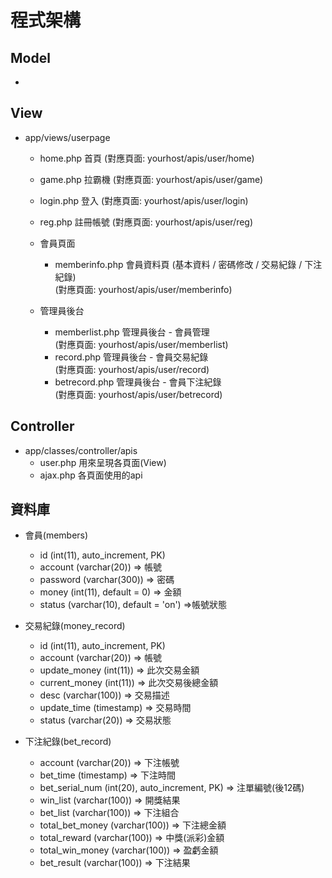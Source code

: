 # 程式架構

## Model
-
## View
- app/views/userpage
    - home.php  首頁  (對應頁面: yourhost/apis/user/home)
    - game.php  拉霸機  (對應頁面: yourhost/apis/user/game)
    - login.php 登入  (對應頁面: yourhost/apis/user/login)
    - reg.php   註冊帳號  (對應頁面: yourhost/apis/user/reg)

    - 會員頁面
        - memberinfo.php  會員資料頁 (基本資料 / 密碼修改 / 交易紀錄 / 下注紀錄)  
        (對應頁面: yourhost/apis/user/memberinfo)

    - 管理員後台
        - memberlist.php  管理員後台 - 會員管理  
        (對應頁面: yourhost/apis/user/memberlist)
        - record.php      管理員後台 - 會員交易紀錄  
        (對應頁面: yourhost/apis/user/record)
        - betrecord.php   管理員後台 - 會員下注紀錄  
        (對應頁面: yourhost/apis/user/betrecord)

## Controller
 - app/classes/controller/apis
     - user.php  用來呈現各頁面(View)
     - ajax.php  各頁面使用的api

## 資料庫
 - 會員(members)
    - id (int(11), auto_increment, PK)  
    - account (varchar(20)) => 帳號
    - password (varchar(300)) => 密碼
    - money (int(11), default = 0) => 金額
    - status (varchar(10), default = 'on') =>帳號狀態

 - 交易紀錄(money_record)
    - id (int(11), auto_increment, PK)
    - account (varchar(20)) => 帳號
    - update_money (int(11)) => 此次交易金額
    - current_money (int(11)) => 此次交易後總金額
    - desc (varchar(100)) => 交易描述
    - update_time (timestamp) => 交易時間
    - status (varchar(20)) => 交易狀態

 - 下注紀錄(bet_record)
    - account (varchar(20)) => 下注帳號
    - bet_time (timestamp) => 下注時間
    - bet_serial_num (int(20), auto_increment, PK) => 注單編號(後12碼)
    - win_list (varchar(100)) => 開獎結果
    - bet_list (varchar(100)) => 下注組合
    - total_bet_money (varchar(100)) => 下注總金額
    - total_reward (varchar(100)) => 中獎(派彩)金額
    - total_win_money (varchar(100)) => 盈虧金額
    - bet_result (varchar(100)) => 下注結果